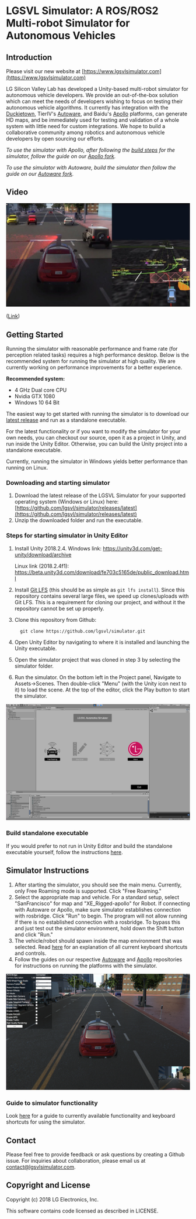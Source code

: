 # LGSVL Simulator: A ROS/ROS2 Multi-robot Simulator for Autonomous Vehicles

## Introduction

Please visit our new website at [https://www.lgsvlsimulator.com](https://www.lgsvlsimulator.com)

LG Silicon Valley Lab has developed a Unity-based multi-robot simulator for autonomous vehicle developers. We provide an out-of-the-box solution which can meet the needs of developers wishing to focus on testing their autonomous vehicle algorithms. It currently has integration with the [Duckietown](https://github.com/lgsvl/duckietown2), TierIV's [Autoware](https://github.com/lgsvl/Autoware), and Baidu's [Apollo](https://github.com/lgsvl/apollo) platforms, can generate HD maps, and be immediately used for testing and validation of a whole system with little need for custom integrations. We hope to build a collaborative community among robotics and autonomous vehicle developers by open sourcing our efforts. 

*To use the simulator with Apollo, after following the [build steps](build-instructions.md) for the simulator, follow the guide on our [Apollo fork](https://github.com/lgsvl/apollo).*

*To use the simulator with Autoware, build the simulator then follow the guide on our [Autoware fork](https://github.com/lgsvl/Autoware).*



## Video

[![ROSCON2018: LG Autonomous Simulator driving with Baidu Apollo & Tier IV Autoware](images/readme-thumbnail.jpg)](https://www.youtube.com/watch?v=NgW1P75wiuA&)

([Link](https://www.youtube.com/watch?v=NgW1P75wiuA&))



## Getting Started

Running the simulator with reasonable performance and frame rate (for perception related tasks) requires a high performance desktop. Below is the recommended system for running the simulator at high quality. We are currently working on performance improvements for a better experience. 

**Recommended system:**

- 4 GHz Dual core CPU
- Nvidia GTX 1080
- Windows 10 64 Bit

The easiest way to get started with running the simulator is to download our [latest release](https://github.com/lgsvl/simulator/releases/latest) and run as a standalone executable.

For the latest functionality or if you want to modify the simulator for your own needs, you can checkout our source, open it as a project in Unity, and run inside the Unity Editor. Otherwise, you can build the Unity project into a standalone executable.

Currently, running the simulator in Windows yields better performance than running on Linux. 

### Downloading and starting simulator

1. Download the latest release of the LGSVL Simulator for your supported operating system (Windows or Linux) here: [https://github.com/lgsvl/simulator/releases/latest](https://github.com/lgsvl/simulator/releases/latest)
2. Unzip the downloaded folder and run the executable.

### Steps for starting simulator in Unity Editor

1. Install Unity 2018.2.4. Windows link: https://unity3d.com/get-unity/download/archive

   Linux link (2018.2.4f1): https://beta.unity3d.com/download/fe703c5165de/public_download.html

2. Install [Git LFS](https://git-lfs.github.com/) (this should be as simple as `git lfs install`). Since this repository contains several large files, we speed up clones/uploads with Git LFS. This is a requirement for cloning our project, and without it the repository cannot be set up properly. 

3. Clone this repository from Github:

    ```
      git clone https://github.com/lgsvl/simulator.git
    ```

4. Open Unity Editor by navigating to where it is installed and launching the Unity executable.

5. Open the simulator project that was cloned in step 3 by selecting the simulator folder.

6. Run the simulator. On the bottom left in the Project panel, Navigate to Assets->Scenes. Then double-click "Menu" (with the Unity icon next to it) to load the scene. At the top of the editor, click the Play button to start the simulator.

![](images/readme-editor-menu.png)



### Build standalone executable

If you would prefer to not run in Unity Editor and build the standalone executable yourself, follow the instructions [here](build-instructions.md).



## Simulator Instructions

1. After starting the simulator, you should see the main menu. Currently, only Free Roaming mode is supported. Click "Free Roaming." 
2. Select the appropriate map and vehicle.  For a standard setup, select "SanFrancisco" for map and "XE_Rigged-apollo" for Robot. If connecting with Autoware or Apollo, make sure simulator establishes connection with rosbridge. Click "Run" to begin. The program will not allow running if there is no established connection with a rosbridge. To bypass this and just test out the simulator environment, hold down the Shift button and click "Run."
3. The vehicle/robot should spawn inside the map environment that was selected. Read [here](keyboard-shortcuts.md) for an explanation of all current keyboard shortcuts and controls.
4. Follow the guides on our respective [Autoware](https://github.com/lgsvl/Autoware) and [Apollo](https://github.com/lgsvl/apollo) repositories for instructions on running the platforms with the simulator.

![](images/readme-simulator.png)



### Guide to simulator functionality

Look [here](keyboard-shortcuts.md) for a guide to currently available functionality and keyboard shortcuts for using the simulator.



## Contact

Please feel free to provide feedback or ask questions by creating a Github issue. For inquiries about collaboration, please email us at <contact@lgsvlsimulator.com>.




## Copyright and License

Copyright (c) 2018 LG Electronics, Inc.

This software contains code licensed as described in LICENSE.